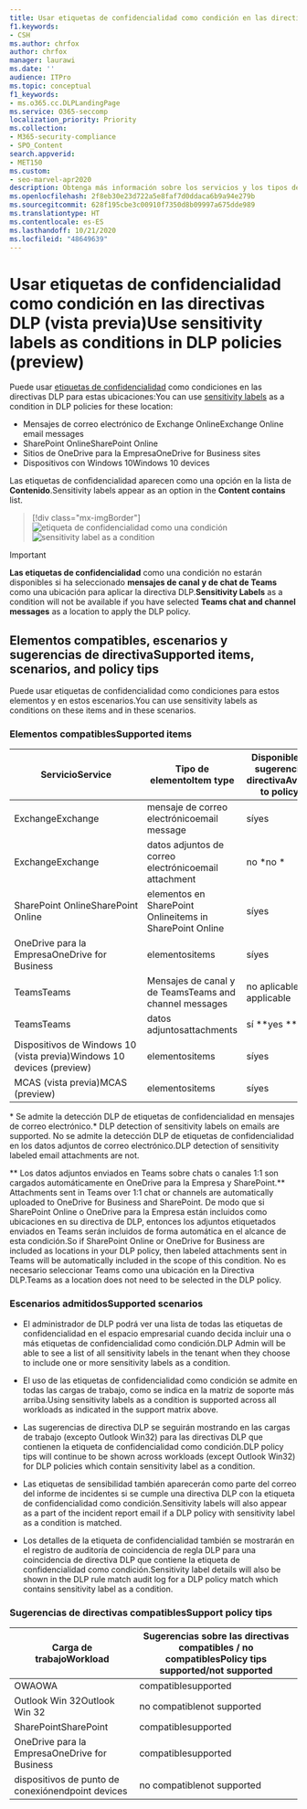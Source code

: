 ```yaml
---
title: Usar etiquetas de confidencialidad como condición en las directivas DLP (vista previa)
f1.keywords:
- CSH
ms.author: chrfox
author: chrfox
manager: laurawi
ms.date: ''
audience: ITPro
ms.topic: conceptual
f1_keywords:
- ms.o365.cc.DLPLandingPage
ms.service: O365-seccomp
localization_priority: Priority
ms.collection:
- M365-security-compliance
- SPO_Content
search.appverid:
- MET150
ms.custom:
- seo-marvel-apr2020
description: Obtenga más información sobre los servicios y los tipos de elementos en los que puede usar etiquetas de sensibilidad como condiciones en directivas DLP
ms.openlocfilehash: 2f8eb30e23d722a5e8faf7d0ddaca6b9a94e279b
ms.sourcegitcommit: 628f195cbe3c00910f7350d8b09997a675dde989
ms.translationtype: HT
ms.contentlocale: es-ES
ms.lasthandoff: 10/21/2020
ms.locfileid: "48649639"
---
```

# <a name="use-sensitivity-labels-as-conditions-in-dlp-policies-preview"></a><span data-ttu-id="6be4d-103">Usar etiquetas de confidencialidad como condición en las directivas DLP (vista previa)</span><span class="sxs-lookup"><span data-stu-id="6be4d-103">Use sensitivity labels as conditions in DLP policies (preview)</span></span>

<span data-ttu-id="6be4d-104">Puede usar [etiquetas de confidencialidad](sensitivity-labels.md) como condiciones en las directivas DLP para estas ubicaciones:</span><span class="sxs-lookup"><span data-stu-id="6be4d-104">You can use [sensitivity labels](sensitivity-labels.md) as a condition in DLP policies for these location:</span></span>

- <span data-ttu-id="6be4d-105">Mensajes de correo electrónico de Exchange Online</span><span class="sxs-lookup"><span data-stu-id="6be4d-105">Exchange Online email messages</span></span>
- <span data-ttu-id="6be4d-106">SharePoint Online</span><span class="sxs-lookup"><span data-stu-id="6be4d-106">SharePoint Online</span></span>
- <span data-ttu-id="6be4d-107">Sitios de OneDrive para la Empresa</span><span class="sxs-lookup"><span data-stu-id="6be4d-107">OneDrive for Business sites</span></span>
- <span data-ttu-id="6be4d-108">Dispositivos con Windows 10</span><span class="sxs-lookup"><span data-stu-id="6be4d-108">Windows 10 devices</span></span>

<span data-ttu-id="6be4d-109">Las etiquetas de confidencialidad aparecen como una opción en la lista de **Contenido**.</span><span class="sxs-lookup"><span data-stu-id="6be4d-109">Sensitivity labels appear as an option in the **Content contains** list.</span></span>

> [!div class="mx-imgBorder"]
> <span data-ttu-id="6be4d-110">![etiqueta de confidencialidad como una condición](../media/dlp-sensitivity-label-as-a-condition.png)</span><span class="sxs-lookup"><span data-stu-id="6be4d-110">![sensitivity label as a condition](../media/dlp-sensitivity-label-as-a-condition.png)</span></span>

> [!IMPORTANT]
> <span data-ttu-id="6be4d-111">**Las etiquetas de confidencialidad** como una condición no estarán disponibles si ha seleccionado **mensajes de canal y de chat de Teams** como una ubicación para aplicar la directiva DLP.</span><span class="sxs-lookup"><span data-stu-id="6be4d-111">**Sensitivity Labels** as a condition will not be available if you have selected **Teams chat and channel messages** as a location to apply the DLP policy.</span></span>


## <a name="supported-items-scenarios-and-policy-tips"></a><span data-ttu-id="6be4d-112">Elementos compatibles, escenarios y sugerencias de directiva</span><span class="sxs-lookup"><span data-stu-id="6be4d-112">Supported items, scenarios, and policy tips</span></span>

<span data-ttu-id="6be4d-113">Puede usar etiquetas de confidencialidad como condiciones para estos elementos y en estos escenarios.</span><span class="sxs-lookup"><span data-stu-id="6be4d-113">You can use sensitivity labels as conditions on these items and in these scenarios.</span></span>

### <a name="supported-items"></a><span data-ttu-id="6be4d-114">Elementos compatibles</span><span class="sxs-lookup"><span data-stu-id="6be4d-114">Supported items</span></span>

|<span data-ttu-id="6be4d-115">Servicio</span><span class="sxs-lookup"><span data-stu-id="6be4d-115">Service</span></span>  |<span data-ttu-id="6be4d-116">Tipo de elemento</span><span class="sxs-lookup"><span data-stu-id="6be4d-116">Item type</span></span>  |<span data-ttu-id="6be4d-117">Disponible para sugerencia de directiva</span><span class="sxs-lookup"><span data-stu-id="6be4d-117">Available to policy tip</span></span>  |<span data-ttu-id="6be4d-118">Aplicable</span><span class="sxs-lookup"><span data-stu-id="6be4d-118">Enforceable</span></span>  |
|---------|---------|---------|---------|
|<span data-ttu-id="6be4d-119">Exchange</span><span class="sxs-lookup"><span data-stu-id="6be4d-119">Exchange</span></span>    |<span data-ttu-id="6be4d-120">mensaje de correo electrónico</span><span class="sxs-lookup"><span data-stu-id="6be4d-120">email message</span></span>         |<span data-ttu-id="6be4d-121">sí</span><span class="sxs-lookup"><span data-stu-id="6be4d-121">yes</span></span>         |<span data-ttu-id="6be4d-122">sí</span><span class="sxs-lookup"><span data-stu-id="6be4d-122">yes</span></span>         |
|<span data-ttu-id="6be4d-123">Exchange</span><span class="sxs-lookup"><span data-stu-id="6be4d-123">Exchange</span></span>    |<span data-ttu-id="6be4d-124">datos adjuntos de correo electrónico</span><span class="sxs-lookup"><span data-stu-id="6be4d-124">email attachment</span></span>         |<span data-ttu-id="6be4d-125">no \*</span><span class="sxs-lookup"><span data-stu-id="6be4d-125">no \*</span></span>         |<span data-ttu-id="6be4d-126">no \*</span><span class="sxs-lookup"><span data-stu-id="6be4d-126">no \*</span></span>         |
|<span data-ttu-id="6be4d-127">SharePoint Online</span><span class="sxs-lookup"><span data-stu-id="6be4d-127">SharePoint Online</span></span>     |<span data-ttu-id="6be4d-128">elementos en SharePoint Online</span><span class="sxs-lookup"><span data-stu-id="6be4d-128">items in SharePoint Online</span></span>         |<span data-ttu-id="6be4d-129">sí</span><span class="sxs-lookup"><span data-stu-id="6be4d-129">yes</span></span>         |<span data-ttu-id="6be4d-130">sí</span><span class="sxs-lookup"><span data-stu-id="6be4d-130">yes</span></span>         |
|<span data-ttu-id="6be4d-131">OneDrive para la Empresa</span><span class="sxs-lookup"><span data-stu-id="6be4d-131">OneDrive for Business</span></span>     |<span data-ttu-id="6be4d-132">elementos</span><span class="sxs-lookup"><span data-stu-id="6be4d-132">items</span></span>         |<span data-ttu-id="6be4d-133">sí</span><span class="sxs-lookup"><span data-stu-id="6be4d-133">yes</span></span>         |<span data-ttu-id="6be4d-134">sí</span><span class="sxs-lookup"><span data-stu-id="6be4d-134">yes</span></span>         |
|<span data-ttu-id="6be4d-135">Teams</span><span class="sxs-lookup"><span data-stu-id="6be4d-135">Teams</span></span>     |<span data-ttu-id="6be4d-136">Mensajes de canal y de Teams</span><span class="sxs-lookup"><span data-stu-id="6be4d-136">Teams and channel messages</span></span>         |<span data-ttu-id="6be4d-137">no aplicable</span><span class="sxs-lookup"><span data-stu-id="6be4d-137">not applicable</span></span>         |<span data-ttu-id="6be4d-138">no aplicable</span><span class="sxs-lookup"><span data-stu-id="6be4d-138">not applicable</span></span>         |
|<span data-ttu-id="6be4d-139">Teams</span><span class="sxs-lookup"><span data-stu-id="6be4d-139">Teams</span></span>     |<span data-ttu-id="6be4d-140">datos adjuntos</span><span class="sxs-lookup"><span data-stu-id="6be4d-140">attachments</span></span>         |<span data-ttu-id="6be4d-141">sí \*\*</span><span class="sxs-lookup"><span data-stu-id="6be4d-141">yes \*\*</span></span>         |<span data-ttu-id="6be4d-142">sí \*\*</span><span class="sxs-lookup"><span data-stu-id="6be4d-142">yes \*\*</span></span>         |
|<span data-ttu-id="6be4d-143">Dispositivos de Windows 10 (vista previa)</span><span class="sxs-lookup"><span data-stu-id="6be4d-143">Windows 10 devices (preview)</span></span>     |<span data-ttu-id="6be4d-144">elementos</span><span class="sxs-lookup"><span data-stu-id="6be4d-144">items</span></span>         |<span data-ttu-id="6be4d-145">sí</span><span class="sxs-lookup"><span data-stu-id="6be4d-145">yes</span></span>         |<span data-ttu-id="6be4d-146">sí</span><span class="sxs-lookup"><span data-stu-id="6be4d-146">yes</span></span>         |
|<span data-ttu-id="6be4d-147">MCAS (vista previa)</span><span class="sxs-lookup"><span data-stu-id="6be4d-147">MCAS (preview)</span></span> |<span data-ttu-id="6be4d-148">elementos</span><span class="sxs-lookup"><span data-stu-id="6be4d-148">items</span></span>         |<span data-ttu-id="6be4d-149">sí</span><span class="sxs-lookup"><span data-stu-id="6be4d-149">yes</span></span>         |<span data-ttu-id="6be4d-150">sí</span><span class="sxs-lookup"><span data-stu-id="6be4d-150">yes</span></span>         |

<span data-ttu-id="6be4d-151">\* Se admite la detección DLP de etiquetas de confidencialidad en mensajes de correo electrónico.</span><span class="sxs-lookup"><span data-stu-id="6be4d-151">\* DLP detection of sensitivity labels on emails are supported.</span></span> <span data-ttu-id="6be4d-152">No se admite la detección DLP de etiquetas de confidencialidad en los datos adjuntos de correo electrónico.</span><span class="sxs-lookup"><span data-stu-id="6be4d-152">DLP detection of sensitivity labeled email attachments are not.</span></span>

<span data-ttu-id="6be4d-153">\*\* Los datos adjuntos enviados en Teams sobre chats o canales 1:1 son cargados automáticamente en OneDrive para la Empresa y SharePoint.</span><span class="sxs-lookup"><span data-stu-id="6be4d-153">\*\* Attachments sent in Teams over 1:1 chat or channels are automatically uploaded to OneDrive for Business and SharePoint.</span></span> <span data-ttu-id="6be4d-154">De modo que si SharePoint Online o OneDrive para la Empresa están incluidos como ubicaciones en su directiva de DLP, entonces los adjuntos etiquetados enviados en Teams serán incluidos de forma automática en el alcance de esta condición.</span><span class="sxs-lookup"><span data-stu-id="6be4d-154">So if SharePoint Online or OneDrive for Business are included as locations in your DLP policy, then labeled attachments sent in Teams will be automatically included in the scope of this condition.</span></span> <span data-ttu-id="6be4d-155">No es necesario seleccionar Teams como una ubicación en la Directiva DLP.</span><span class="sxs-lookup"><span data-stu-id="6be4d-155">Teams as a location does not need to be selected in the DLP policy.</span></span>

### <a name="supported-scenarios"></a><span data-ttu-id="6be4d-156">Escenarios admitidos</span><span class="sxs-lookup"><span data-stu-id="6be4d-156">Supported scenarios</span></span>

- <span data-ttu-id="6be4d-157">El administrador de DLP podrá ver una lista de todas las etiquetas de confidencialidad en el espacio empresarial cuando decida incluir una o más etiquetas de confidencialidad como condición.</span><span class="sxs-lookup"><span data-stu-id="6be4d-157">DLP Admin will be able to see a list of all sensitivity labels in the tenant when they choose to include one or more sensitivity labels as a condition.</span></span>

- <span data-ttu-id="6be4d-158">El uso de las etiquetas de confidencialidad como condición se admite en todas las cargas de trabajo, como se indica en la matriz de soporte más arriba.</span><span class="sxs-lookup"><span data-stu-id="6be4d-158">Using sensitivity labels as a condition is supported across all workloads as indicated in the support matrix above.</span></span>

- <span data-ttu-id="6be4d-159">Las sugerencias de directiva DLP se seguirán mostrando en las cargas de trabajo (excepto Outlook Win32) para las directivas DLP que contienen la etiqueta de confidencialidad como condición.</span><span class="sxs-lookup"><span data-stu-id="6be4d-159">DLP policy tips will continue to be shown across workloads (except Outlook Win32) for DLP policies which contain sensitivity label as a condition.</span></span>

- <span data-ttu-id="6be4d-160">Las etiquetas de sensibilidad también aparecerán como parte del correo del informe de incidentes si se cumple una directiva DLP con la etiqueta de confidencialidad como condición.</span><span class="sxs-lookup"><span data-stu-id="6be4d-160">Sensitivity labels will also appear as a part of the incident report email if a DLP policy with sensitivity label as a condition is matched.</span></span>

- <span data-ttu-id="6be4d-161">Los detalles de la etiqueta de confidencialidad también se mostrarán en el registro de auditoría de coincidencia de regla DLP para una coincidencia de directiva DLP que contiene la etiqueta de confidencialidad como condición.</span><span class="sxs-lookup"><span data-stu-id="6be4d-161">Sensitivity label details will also be shown in the DLP rule match audit log for a DLP policy match which contains sensitivity label as a condition.</span></span>


### <a name="support-policy-tips"></a><span data-ttu-id="6be4d-162">Sugerencias de directivas compatibles</span><span class="sxs-lookup"><span data-stu-id="6be4d-162">Support policy tips</span></span>


|<span data-ttu-id="6be4d-163">Carga de trabajo</span><span class="sxs-lookup"><span data-stu-id="6be4d-163">Workload</span></span>  |<span data-ttu-id="6be4d-164">Sugerencias sobre las directivas compatibles / no compatibles</span><span class="sxs-lookup"><span data-stu-id="6be4d-164">Policy tips supported/not supported</span></span>  |
|---------|---------|
|<span data-ttu-id="6be4d-165">OWA</span><span class="sxs-lookup"><span data-stu-id="6be4d-165">OWA</span></span> |    <span data-ttu-id="6be4d-166">compatible</span><span class="sxs-lookup"><span data-stu-id="6be4d-166">supported</span></span>     |
|<span data-ttu-id="6be4d-167">Outlook Win 32</span><span class="sxs-lookup"><span data-stu-id="6be4d-167">Outlook Win 32</span></span>    |  <span data-ttu-id="6be4d-168">no compatible</span><span class="sxs-lookup"><span data-stu-id="6be4d-168">not supported</span></span>       |
|<span data-ttu-id="6be4d-169">SharePoint</span><span class="sxs-lookup"><span data-stu-id="6be4d-169">SharePoint</span></span>   |   <span data-ttu-id="6be4d-170">compatible</span><span class="sxs-lookup"><span data-stu-id="6be4d-170">supported</span></span>      |
|<span data-ttu-id="6be4d-171">OneDrive para la Empresa</span><span class="sxs-lookup"><span data-stu-id="6be4d-171">OneDrive for Business</span></span>    |    <span data-ttu-id="6be4d-172">compatible</span><span class="sxs-lookup"><span data-stu-id="6be4d-172">supported</span></span>     |
|<span data-ttu-id="6be4d-173">dispositivos de punto de conexión</span><span class="sxs-lookup"><span data-stu-id="6be4d-173">endpoint devices</span></span>   |  <span data-ttu-id="6be4d-174">no compatible</span><span class="sxs-lookup"><span data-stu-id="6be4d-174">not supported</span></span>       |
